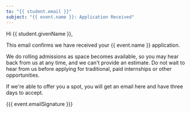 ```yaml
---
to: "{{ student.email }}"
subject: "{{ event.name }}: Application Received"
---
```


Hi {{ student.givenName }},

This email confirms we have received your {{ event.name }} application.

We do rolling admissions as space becomes available, so you may hear back from us at any time, and we can't provide
an estimate. Do not wait to hear from us before applying for traditional, paid internships or other opportunities.

If we're able to offer you a spot, you will get an email here and have three days to accept.

{{{ event.emailSignature }}}